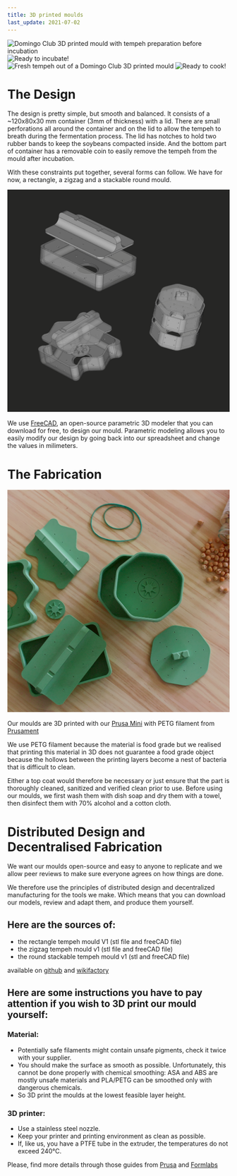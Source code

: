```yaml
---
title: 3D printed moulds
last_update: 2021-07-02
---
```


![Domingo Club 3D printed mould with tempeh preparation before incubation](tempeh-mould-rect-00.jpg)
![Ready to incubate!](tempeh-mould-rect-01.jpg)
![Fresh tempeh out of a Domingo Club 3D printed mould](tempeh-mould-rect-02.jpg)
![Ready to cook!](tempeh-mould-rect-07.jpg)

# The Design

The design is pretty simple, but smooth and balanced. It consists of a ~120x80x30 mm container (3mm of thickness) with a lid. There are small perforations all around the container and on the lid to allow the tempeh to breath during the fermentation process. The lid has notches to hold two rubber bands to keep the soybeans compacted inside. And the bottom part of container has a removable coin to easily remove the tempeh from the mould after incubation.

With these constraints put together, several forms can follow. We have for now, a rectangle, a zigzag and a stackable round mould.

![Domingo Club tempeh mould in FreeCAD](compilation.png)

We use [FreeCAD](https://www.freecadweb.org/), an open-source parametric 3D modeler that you can download for free, to design our mould. Parametric modeling allows you to easily modify our design by going back into our spreadsheet and change the values in milimeters.


# The Fabrication

![Domingo Club 3D printed tempeh moulds](composition.jpg)

Our moulds are 3D printed with our [Prusa Mini](https://www.prusa3d.com/original-prusa-mini/) with PETG filament from [Prusament](https://shop.prusa3d.com/fr/prusament/1300-prusament-petg-pistachio-green-1kg.html)

We use PETG filament because the material is food grade but we realised that printing this material in 3D does not guarantee a food grade object because the hollows between the printing layers become a nest of bacteria that is difficult to clean.

Either a top coat would therefore be necessary or just ensure that the part is thoroughly cleaned, sanitized and verified clean prior to use. Before using our moulds, we first wash them with dish soap and dry them with a towel, then disinfect them with 70% alcohol and a cotton cloth.


# Distributed Design and Decentralised Fabrication

We want our moulds open-source and easy to anyone to replicate and we allow peer reviews to make sure everyone agrees on how things are done.

We therefore use the principles of distributed design and decentralized manufacturing for the tools we make. Which means that you can download our models, review and adapt them, and produce them yourself.


## Here are the sources of:

- the rectangle tempeh mould V1 (stl file and freeCAD file)
- the zigzag tempeh mould v1 (stl file and freeCAD file)
- the round stackable tempeh mould v1 (stl and freeCAD file)

available on [github](https://github.com/domingoclub/tempeh-moulds) and [wikifactory](https://wikifactory.com/@domingoclub/tempeh-moulds)


## Here are some instructions you have to pay attention if you wish to 3D print our mould yourself:

### Material:

- Potentially safe filaments might contain unsafe pigments, check it twice with your supplier.
- You should make the surface as smooth as possible. Unfortunately, this cannot be done properly with chemical smoothing: ASA and ABS are mostly unsafe materials and PLA/PETG can be smoothed only with dangerous chemicals.
- So 3D print the moulds at the lowest feasible layer height.

### 3D printer:

- Use a stainless steel nozzle.
- Keep your printer and printing environment as clean as possible.
- If, like us, you have a PTFE tube in the extruder, the temperatures do not exceed 240°C.

Please, find more details through those guides from [Prusa](https://blog.prusaprinters.org/how-to-make-food-grade-3d-printed-models_40666/) and [Formlabs](https://formlabs.com/blog/guide-to-food-safe-3d-printing/)

